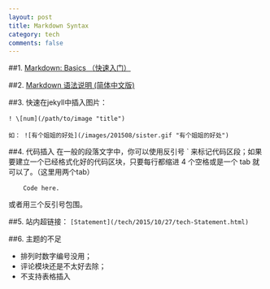 ```yaml
---
layout: post
title: Markdown Syntax
category: tech
comments: false
---
```

##1. [Markdown: Basics （快速入门）](http://www.appinn.com/markdown/basic.html)

##2. [Markdown 语法说明 (简体中文版)](http://www.appinn.com/markdown/#precode)


##3. 快速在jekyll中插入图片：

	! \[num](/path/to/image "title")

	如： ![有个姐姐的好处](/images/201508/sister.gif "有个姐姐的好处")

##4. 代码插入
在一般的段落文字中，你可以使用反引号 ` 来标记代码区段；如果要建立一个已经格式化好的代码区块，只要每行都缩进 4 个空格或是一个 tab 就可以了。（这里用两个tab）

		Code here.

或者用三个反引号包围。

##5. 站内超链接： `[Statement](/tech/2015/10/27/tech-Statement.html)`

##6. 主题的不足
 - 排列时数字编号没用；
 - 评论模块还是不太好去除；
 - 不支持表格插入
